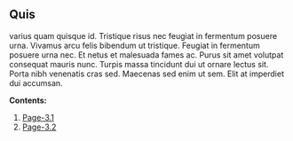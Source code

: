 ## Quis 
varius quam quisque id. Tristique risus nec feugiat in fermentum posuere urna. Vivamus arcu felis bibendum ut tristique. Feugiat in fermentum posuere urna nec. Et netus et malesuada fames ac. Purus sit amet volutpat consequat mauris nunc. Turpis massa tincidunt dui ut ornare lectus sit. Porta nibh venenatis cras sed. Maecenas sed enim ut sem. Elit at imperdiet dui accumsan.

**Contents:**
1. [Page-3.1](sub-pages/Page-3-1.md)
2. [Page-3.2](sub-pages/Page-3-2.md)